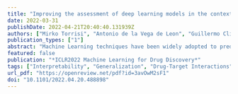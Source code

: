 ```yaml
---
title: "Improving the assessment of deep learning models in the context of drug-target interaction prediction"
date: 2022-03-31
publishDate: 2022-04-21T20:40:40.131939Z
authors: ["Mirko Torrisi", "Antonio de la Vega de Leon", "Guillermo Climent", "Remco Loos", "Alejandro Panjkovich"]
publication_types: ["1"]
abstract: "Machine Learning techniques have been widely adopted to predict drug-target interactions, a central area of research in early drug discovery. These techniques have shown promising results on various benchmarks although they tend to suffer from poor generalization. This is typically related to very sparse and nonuniform datasets available, which limits the applicability domain of Machine Learning techniques. Moreover, widespread approaches to split datasets (into training and test sets) treat a drug-target interaction as an independent entities, when in reality the drug and target involved may take part in other interactions, breaking apart the assumption of independence. We observe that this leads to overly optimistic test results and poor generalization of out-of-distribution samples for various state-of-the-art sequence-based Machine Learning models for drug-target prediction. We show that previous approaches to reduce bias in binding datasets focus on drug or target information only and, thus, lead to similar pitfalls. Finally, we propose a minimum viable solution to evaluate the generalization capability of a Machine Learning model based on the systematic separation of test samples with respect to drugs and targets in the training set, thus discerning the three out-of-distribution scenarios seen at test time: (1) drug or (2) target present in the training set, or neither (3)."
featured: false
publication: "*ICLR2022 Machine Learning for Drug Discovery*"
tags: ["Interpretability", "Generalization", "Drug-Target Interactions"]
url_pdf: "https://openreview.net/pdf?id=3avOwM2sF1"
doi: "10.1101/2022.04.20.488898"
---
```


